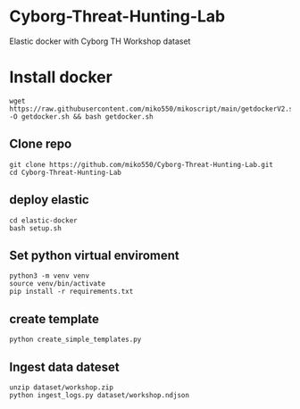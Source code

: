 # Cyborg-Threat-Hunting-Lab
Elastic docker with Cyborg TH Workshop dataset

# Install docker
```
wget https://raw.githubusercontent.com/miko550/mikoscript/main/getdockerV2.sh -O getdocker.sh && bash getdocker.sh
```
## Clone repo
```
git clone https://github.com/miko550/Cyborg-Threat-Hunting-Lab.git
cd Cyborg-Threat-Hunting-Lab
```
## deploy elastic
```
cd elastic-docker
bash setup.sh
```
## Set python virtual enviroment
```
python3 -m venv venv
source venv/bin/activate
pip install -r requirements.txt
```
## create template
```
python create_simple_templates.py
```
## Ingest data dateset
```
unzip dataset/workshop.zip
python ingest_logs.py dataset/workshop.ndjson
```
